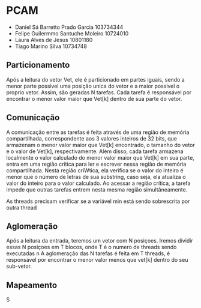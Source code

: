 # PCAM
* Daniel Sá Barretto Prado Garcia 103734344
* Felipe Guilermmo Santuche Moleiro 10724010
* Laura Alves de Jesus 10801180
* Tiago Marino Silva 10734748

## Particionamento
Após a leitura do vetor Vet, ele é particionado em partes iguais, sendo a menor parte  possivel uma posição unica do vetor e a maior possivel o proprio vetor. Assim, são geradas N tarefas. Cada tarefa é responsável por encontrar o menor valor maior que Vet[k] dentro de sua parte do vetor. 

## Comunicação
A comunicação entre as tarefas é feita através de uma região de memória compartilhada, correspondente aos 3 valores inteiros de 32 bits, que armazenam o menor valor maior que Vet[k] encontrado, o tamanho do vetor e o valor de Vet[k], respectivamente. Além disso, cada tarefa armazena localmente o valor calculado do menor valor maior que Vet[k] em sua parte, entra em uma região crítica para ler e escrever nessa região de memória compartilhada. Nesta região críWtica, ela verifica se o valor do inteiro é menor que o número de letras de sua substring, caso seja, ela atualiza o valor do inteiro para o valor calculado. Ao acessar a região crítica, a tarefa impede que outras tarefas entrem nesta mesma região simultâneamente.

As threads precisam verificar se a variável min está sendo sobrescrita por outra thread

## Aglomeração
Após a leitura da entrada, teremos um vetor com N posiçoes. Iremos dividir essas N posiçoes em T blocos, onde T é o numero de threads sendo executadas n    A aglomeração das N tarefas é feita em  T threads, é responsável por encontrar o menor valor menos que vet[k] dentro do seu sub-vetor.

    
## Mapeamento 
S